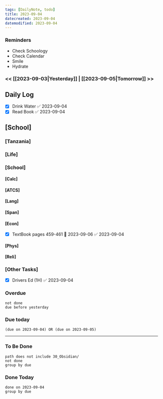 ```yaml
---
tags: [DailyNote, todo]
title: 2023-09-04
datecreated: 2023-09-04
datemodified: 2023-09-04
---
```


### Reminders
- Check Schoology
- Check Calendar
- Smile
- Hydrate

### << [[2023-09-03|Yesterday]] | [[2023-09-05|Tomorrow]] >>

## Daily Log

- [x] Drink Water ✅ 2023-09-04
- [x] Read Book ✅ 2023-09-04

## [School]

### [Tanzania]

### [Life]

### [School]

#### [Calc]

#### [ATCS]

#### [Lang]

#### [Span]

#### [Econ]

- [x] TextBook pages 459-461 📅 2023-09-06 ✅ 2023-09-04

#### [Phys]

#### [Reli]


### [Other Tasks]

- [x] Drivers Ed (1H) ✅ 2023-09-04

### Overdue
```tasks
not done
due before yesterday
```
### Due today

```tasks
(due on 2023-09-04) OR (due on 2023-09-05) 

```
---
### To Be Done

```tasks
path does not include 30_Obsidian/
not done
group by due
```

### Done Today

```tasks
done on 2023-09-04
group by due
```